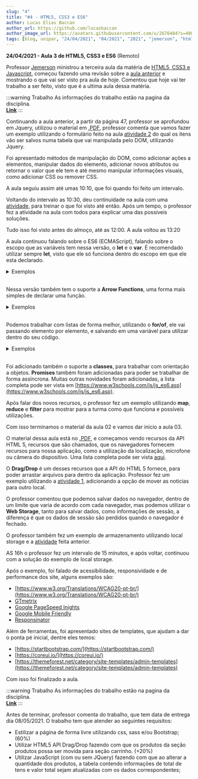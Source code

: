 ```yaml
---
slug: "4"
title: "#4 - HTML5, CSS3 e ES6"
author: Lucas Elias Baccan
author_url: https://github.com/lucasbaccan
author_image_url: https://avatars.githubusercontent.com/u/2676484?s=400&v=4
tags: [blog, unipar, "24/04/2021", "04/2021", "2021", "jemerson", "html", "css", "js"]
---
```


**24/04/2021 - Aula 3 de HTML5, CSS3 e ES6** (Remoto)

Professor [Jemerson](/professores/jemerson) ministrou a terceira aula da matéria de [HTML5, CSS3 e Javascript](/docs/html-css-js), começou fazendo uma revisão sobre a [aula anterior](/blog/3) e mostrando o que vai ser visto pra aula de hoje. Comentou que hoje vai ter trabalho a ser feito, visto que é a ultima aula dessa matéria.

:::warning Trabalho
As informações do trabalho estão na pagina da disciplina.  
[**Link**](/docs/html-css-js#trabalho-final)
:::

Continuando a aula anterior, a partir da página 47, professor se aprofundou em Jquery, utilizou o material em [.PDF](/docs/aula-4/aula-02.pdf), professor comenta que vamos fazer um exemplo utilizando o formulário feito na aula [atividade 2](/docs/html-css-js#atividade-2) do qual os itens vão ser salvos numa tabela que vai manipulada pelo DOM, utilizando Jquery.

Foi apresentado métodos de manipulação do DOM, como adicionar ações a elementos, manipular dados do elemento, adicionar novos atributos ou retornar o valor que ele tem e até mesmo manipular informações visuais, como adicionar CSS ou remover CSS.

A aula seguiu assim até umas 10:10, que foi quando foi feito um intervalo. 

Voltando do intervalo as 10:30, deu continuidade na aula com uma [atividade](/docs/html-css-js#atividade-5), para treinar o que foi visto até então. Após um tempo, o professor fez a atividade na aula com todos para explicar uma das possíveis soluções.

Tudo isso foi visto antes do almoço, até as 12:00. A aula voltou as 13:20

A aula continuou falando sobre o ES6 (ECMAScript), falando sobre o escopo que as variáveis tem nessa versão, o **let** e o **var**. É recomendado utilizar sempre **let**, visto que ele só funciona dentro do escopo em que ele esta declarado.

<details><summary>Exemplos</summary>
<p>

```js title="Exemplo 1"
{
    var x = 2;
}
// x pode ser utilizado aqui
{
    let y = 2;
}
// y não pode ser utilizado aqui
```
```js title="Exemplo 2"
var x = 10
// x = 10
{
    var x = 2;
    // x = 2
}
// x = 2

let y = 10
// y = 10
{
    let y = 2;
    // y = 2;
}
// y = 10
```
</p>
</details>  
<br />

Nessa versão também tem o suporte a **Arrow Functions**, uma forma mais simples de declarar uma função.

<details><summary>Exemplos</summary>
<p>

```js title=Exemplo
// ES5
var x = function(x, y) {
    return x * y;
}

// ES6
const x = (x,y) => x * y;
```
</p>
</details>  
<br />

Podemos trabalhar com listas de forma melhor, utilizando o **for/of**, ele vai passando elemento por elemento, e salvando em uma variável para utilizar dentro do seu código.

<details><summary>Exemplos</summary>
<p>

```js title=Exemplo
var cars = ["BMW", "Volvo", "Mini"];
var x;

for (x of cars) {
    document.write(x + "<br >");
}
```
</p>
</details>  
<br />

Foi adicionado também o suporte a **classes**, para trabalhar com orientação a objetos. **Promises** também foram adicionadas para poder se trabalhar de forma assíncrona. Muitas outras novidades foram adicionadas, a lista completa pode ser vista em [https://www.w3schools.com/js/js_es6.asp](https://www.w3schools.com/js/js_es6.asp).

Após falar dos novos recursos, o professor fez um exemplo utilizando **map**, **reduce** e **filter** para mostrar para a turma como que funciona e possíveis utilizações.

Com isso terminamos o material da aula 02 e vamos dar inicio a aula 03.

O material dessa aula está no [.PDF](/docs/aula-4/aula-03.pdf), e começamos vendo recursos da API HTML 5, recursos que são chamados, que os navegadores fornecem recursos para nossa aplicação, como a utilização da localização, microfone ou câmera do dispositivo. Uma lista completa pode ser vista [aqui](https://developer.mozilla.org/en-US/docs/Web/API).

O **Drag/Drop** é um desses recursos que a API do HTML 5 fornece, para poder arrastar arquivos para dentro da aplicação. Professor fez um exemplo utilizando a [atividade 1](/docs/html-css-js#atividade-1), adicionando a opção de mover as noticias para outro local. 

O professor comentou que podemos salvar dados no navegador, dentro de um limite que varia de acordo com cada navegador, mas podemos utilizar o **Web Storage**, tanto para salvar dados, como informações de sessão, a diferença é que os dados de sessão são perdidos quando o navegador é fechado.

O professor também fez um exemplo de armazenamento utilizando local storage e a [atividade](/docs/html-css-js#atividade-5) feita anterior.

AS 16h o professor fez um intervalo de 15 minutos, e após voltar, continuou com a solução do exemplo de local storage.

Após o exemplo, foi falado de acessibilidade, responsividade e de performance dos site, alguns exemplos são:
- [https://www.w3.org/Translations/WCAG20-pt-br/](https://www.w3.org/Translations/WCAG20-pt-br/)
- [GTmetrix](https://gtmetrix.com/)
- [Google PageSpeed Inights](https://developers.google.com/speed/pagespeed/insights/)
- [Google Mobile Friendly](https://search.google.com/test/mobile-friendly)
- [Responsinator](https://www.responsinator.com/)

Além de ferramentas, foi apresentado sites de templates, que ajudam a dar o ponta pé inicial, dentre eles temos:
- [https://startbootstrap.com/](https://startbootstrap.com/)
- [https://coreui.io/](https://coreui.io/)
- [https://themeforest.net/category/site-templates/admin-templates](https://themeforest.net/category/site-templates/admin-templates)

Com isso foi finalizado a aula.

:::warning Trabalho
As informações do trabalho estão na pagina da disciplina.  
[**Link**](/docs/html-css-js#trabalho-final)
:::

Antes de terminar, professor comenta do trabalho, que tem data de entrega dia 08/05/2021.
O trabalho tem que atender ao seguintes requisitos:
- Estilizar a página de forma livre utilizando css, sass e/ou Bootstrap; (60%)
- Utilizar HTML5 API Drag/Drop fazendo com que os produtos da seção produtos possa ser movida para seção carrinho. (+20%)
- Utilizar JavaScript (com ou sem JQuery) fazendo com que ao alterar a quantidade dos produtos, a tabela contendo informações de total de tens e valor total sejam atualizadas com os dados correspondentes; 